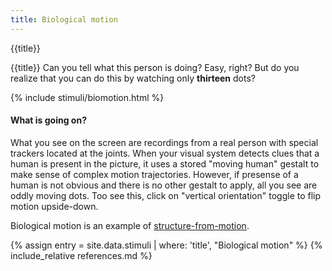 ```yaml
---
title: Biological motion
---
```


{{title}}


{{title}}
Can you tell what this person is doing? Easy, right? But do you realize that you can do this by watching only <strong>thirteen</strong> dots?


{% include stimuli/biomotion.html %}

#### What is going on?
What you see on the screen are recordings from a real person with special trackers located at the joints. 
When your visual system detects clues that a human is present in the picture, it uses a stored "moving human" gestalt to make sense of complex motion trajectories.
However, if presense of a human is not obvious and there is no other gestalt to apply, all you see are oddly moving dots. 
Too see this, click on "vertical orientation" toggle to flip motion upside-down.


Biological motion is an example of [structure-from-motion](KDE).

<!-- References -->
{% assign entry = site.data.stimuli | where: 'title', "Biological motion" %}
{% include_relative references.md %}
